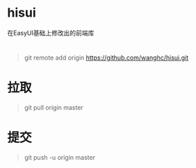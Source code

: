# hisui
在EasyUI基础上修改出的前端库
# 
> git remote add origin https://github.com/wanghc/hisui.git
# 拉取
> git pull origin master
# 提交
> git push -u origin master
